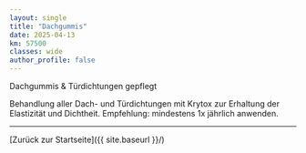 ```yaml
---
layout: single
title: "Dachgummis"
date: 2025-04-13
km: 57500
classes: wide
author_profile: false
---
```


Dachgummis & Türdichtungen gepflegt

Behandlung aller Dach- und Türdichtungen mit Krytox zur Erhaltung der Elastizität und Dichtheit. Empfehlung: mindestens 1x jährlich anwenden.</p>
 
---

[Zurück zur Startseite]({{ site.baseurl }}/)
